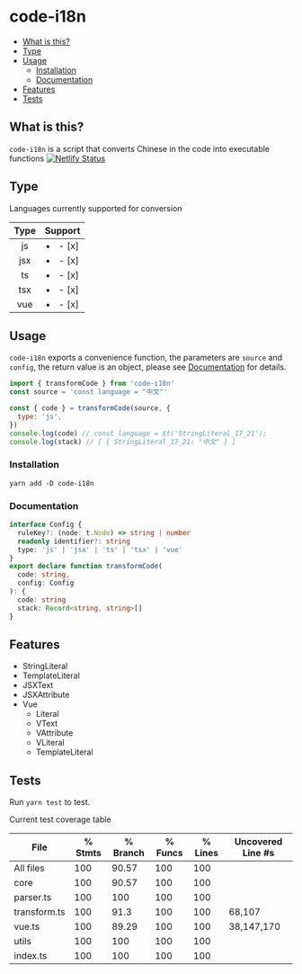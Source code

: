 # code-i18n

- [What is this?](#what-is-this)
- [Type](#type)
- [Usage](#usage)
  - [Installation](#installation)
  - [Documentation](#documentation)
- [Features](#features)
- [Tests](#tests)

## What is this?

`code-i18n` is a script that converts Chinese in the code into executable functions
[![Netlify Status](https://api.netlify.com/api/v1/badges/644b446a-84ff-45cd-8267-c6b501b04114/deploy-status)](https://app.netlify.com/sites/code-i18n/deploys)

## Type

Languages currently supported for conversion

| Type |     Support      |
| :--: | :--------------: |
|  js  | <li> - [x] </li> |
| jsx  | <li> - [x] </li> |
|  ts  | <li> - [x] </li> |
| tsx  | <li> - [x] </li> |
| vue  | <li> - [x] </li> |

## Usage

`code-i18n` exports a convenience function, the parameters are `source` and `config`, the return value is an object, please see [Documentation](#documentation) for details.

```javascript
import { transformCode } from 'code-i18n'
const source = 'const language = "中文"'

const { code } = transformCode(source, {
  type: 'js',
})
console.log(code) // const language = $t('StringLiteral_17_21');
console.log(stack) // [ { StringLiteral_17_21: "中文" } ]
```

### Installation

`yarn add -D code-i18n`

### Documentation

```typescript
interface Config {
  ruleKey?: (node: t.Node) => string | number
  readonly identifier?: string
  type: 'js' | 'jsx' | 'ts' | 'tsx' | 'vue'
}
export declare function transformCode(
  code: string,
  config: Config
): {
  code: string
  stack: Record<string, string>[]
}
```

## Features

+ StringLiteral
+ TemplateLiteral
+ JSXText
+ JSXAttribute
+ Vue
  + Literal
  + VText
  + VAttribute
  + VLiteral
  + TemplateLiteral

## Tests

Run `yarn test` to test.

Current test coverage table

File           | % Stmts | % Branch | % Funcs | % Lines | Uncovered Line #s 
---------------|---------|----------|---------|---------|-------------------
All files      |     100 |    90.57 |     100 |     100 |                   
 core          |     100 |    90.57 |     100 |     100 |                   
  parser.ts    |     100 |      100 |     100 |     100 |                   
  transform.ts |     100 |     91.3 |     100 |     100 | 68,107            
  vue.ts       |     100 |    89.29 |     100 |     100 | 38,147,170        
 utils         |     100 |      100 |     100 |     100 |                   
  index.ts     |     100 |      100 |     100 |     100 |                   
